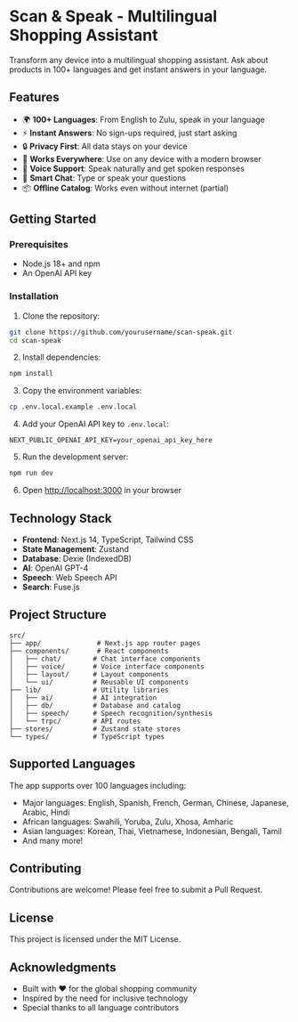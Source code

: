 # Scan & Speak - Multilingual Shopping Assistant

Transform any device into a multilingual shopping assistant. Ask about products in 100+ languages and get instant answers in your language.

## Features

- 🌍 **100+ Languages**: From English to Zulu, speak in your language
- ⚡ **Instant Answers**: No sign-ups required, just start asking
- 🔒 **Privacy First**: All data stays on your device
- 📱 **Works Everywhere**: Use on any device with a modern browser
- 🎤 **Voice Support**: Speak naturally and get spoken responses
- 💬 **Smart Chat**: Type or speak your questions
- 📦 **Offline Catalog**: Works even without internet (partial)

## Getting Started

### Prerequisites

- Node.js 18+ and npm
- An OpenAI API key

### Installation

1. Clone the repository:
```bash
git clone https://github.com/yourusername/scan-speak.git
cd scan-speak
```

2. Install dependencies:
```bash
npm install
```

3. Copy the environment variables:
```bash
cp .env.local.example .env.local
```

4. Add your OpenAI API key to `.env.local`:
```
NEXT_PUBLIC_OPENAI_API_KEY=your_openai_api_key_here
```

5. Run the development server:
```bash
npm run dev
```

6. Open [http://localhost:3000](http://localhost:3000) in your browser

## Technology Stack

- **Frontend**: Next.js 14, TypeScript, Tailwind CSS
- **State Management**: Zustand
- **Database**: Dexie (IndexedDB)
- **AI**: OpenAI GPT-4
- **Speech**: Web Speech API
- **Search**: Fuse.js

## Project Structure

```
src/
├── app/              # Next.js app router pages
├── components/       # React components
│   ├── chat/        # Chat interface components
│   ├── voice/       # Voice interface components
│   ├── layout/      # Layout components
│   └── ui/          # Reusable UI components
├── lib/             # Utility libraries
│   ├── ai/          # AI integration
│   ├── db/          # Database and catalog
│   ├── speech/      # Speech recognition/synthesis
│   └── trpc/        # API routes
├── stores/          # Zustand state stores
└── types/           # TypeScript types
```

## Supported Languages

The app supports over 100 languages including:
- Major languages: English, Spanish, French, German, Chinese, Japanese, Arabic, Hindi
- African languages: Swahili, Yoruba, Zulu, Xhosa, Amharic
- Asian languages: Korean, Thai, Vietnamese, Indonesian, Bengali, Tamil
- And many more!

## Contributing

Contributions are welcome! Please feel free to submit a Pull Request.

## License

This project is licensed under the MIT License.

## Acknowledgments

- Built with ❤️ for the global shopping community
- Inspired by the need for inclusive technology
- Special thanks to all language contributors